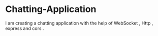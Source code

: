 # Chatting-Application
I am creating a chatting application with the help of WebSocket , Http , express and cors .

